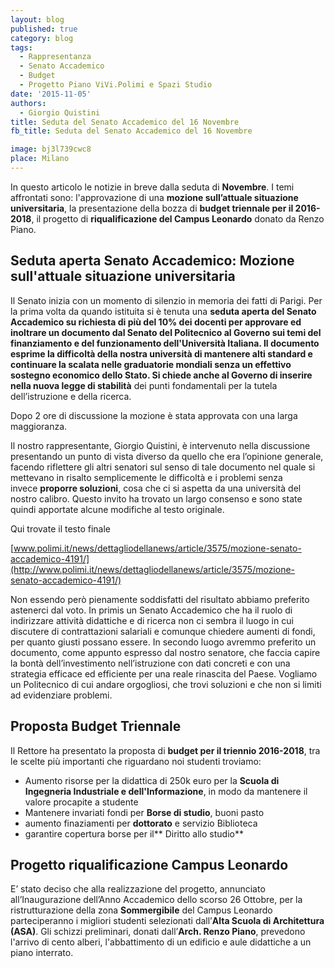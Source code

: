 ```yaml
---
layout: blog
published: true
category: blog
tags:
  - Rappresentanza
  - Senato Accademico
  - Budget
  - Progetto Piano ViVi.Polimi e Spazi Studio
date: '2015-11-05'
authors:
  - Giorgio Quistini
title: Seduta del Senato Accademico del 16 Novembre
fb_title: Seduta del Senato Accademico del 16 Novembre

image: bj3l739cwc8
place: Milano
---
```


In questo articolo le notizie in breve dalla seduta di **Novembre**. I temi affrontati sono: l'approvazione di una **mozione sull’attuale situazione universitaria**, la presentazione della bozza di **budget triennale per il 2016-2018**, il progetto di **riqualificazione del Campus Leonardo** donato da Renzo Piano.

Seduta aperta Senato Accademico: Mozione sull'attuale situazione universitaria
------------------------------------------------------------------------------

Il Senato inizia con un momento di silenzio in memoria dei fatti di Parigi. Per la prima volta da quando istituita si è tenuta una **seduta aperta **del Senato Accademico su richiesta di più del 10% dei docenti per approvare ed inoltrare un documento dal Senato del Politecnico al **Governo** sui temi del finanziamento e del funzionamento dell'Università Italiana. Il documento esprime la difficoltà della nostra università di mantenere alti standard e continuare la scalata nelle graduatorie mondiali senza **un effettivo sostegno economico dello Stato**. Si chiede anche al Governo di inserire nella nuova** legge di stabilità** dei punti fondamentali per la tutela dell’istruzione e della ricerca.

Dopo 2 ore di discussione la mozione è stata approvata con una larga maggioranza.

Il nostro rappresentante, Giorgio Quistini, è intervenuto nella discussione presentando un punto di vista diverso da quello che era l’opinione generale, facendo riflettere gli altri senatori sul senso di tale documento nel quale si mettevano in risalto semplicemente le difficoltà e i problemi senza invece **proporre soluzioni**, cosa che ci si aspetta da una università del nostro calibro. Questo invito ha trovato un largo consenso e sono state quindi apportate alcune modifiche al testo originale.

Qui trovate il testo finale

[www.polimi.it/news/dettagliodellanews/article/3575/mozione-senato-accademico-4191/](http://www.polimi.it/news/dettagliodellanews/article/3575/mozione-senato-accademico-4191/)

Non essendo però pienamente soddisfatti del risultato abbiamo preferito astenerci dal voto. In primis un Senato Accademico che ha il ruolo di indirizzare attività didattiche e di ricerca non ci sembra il luogo in cui discutere di contrattazioni salariali e comunque chiedere aumenti di fondi, per quanto giusti possano essere. In secondo luogo avremmo preferito un documento, come appunto espresso dal nostro senatore, che faccia capire la bontà dell’investimento nell’istruzione con dati concreti e con una strategia efficace ed efficiente per una reale rinascita del Paese. Vogliamo un Politecnico di cui andare orgogliosi, che trovi soluzioni e che non si limiti ad evidenziare problemi.

**Proposta Budget Triennale**
-----------------------------

Il Rettore ha presentato la proposta di **budget per il triennio 2016-2018**, tra le scelte più importanti che riguardano noi studenti troviamo:

*   Aumento risorse per la didattica di 250k euro per la **Scuola di Ingegneria Industriale e dell'Informazione**, in modo da mantenere il valore procapite a studente 
*   Mantenere invariati fondi per **Borse di studio**, buoni pasto
*   aumento finaziamenti per **dottorato** e servizio Biblioteca
*   garantire copertura borse per il** Diritto allo studio**

Progetto riqualificazione Campus Leonardo
-----------------------------------------

E’ stato deciso che alla realizzazione del progetto, annunciato all’Inaugurazione dell’Anno Accademico dello scorso 26 Ottobre, per la ristrutturazione della zona **Sommergibile** del Campus Leonardo parteciperanno i migliori studenti selezionati dall’**Alta Scuola di Architettura (ASA)**. Gli schizzi preliminari, donati dall’**Arch. Renzo Piano**, prevedono l'arrivo di cento alberi, l'abbattimento di un edificio e aule didattiche a un piano interrato.
